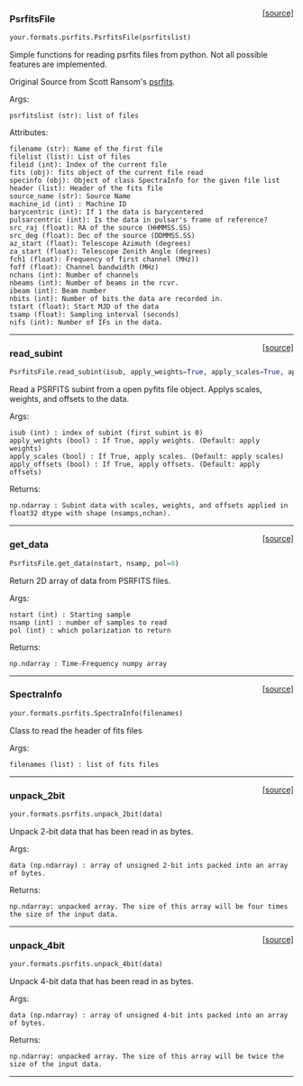 <span style="float:right;">[[source]](https://github.com/thepetabyteproject/your/blob/master/your/formats/psrfits.py#L66)</span>

### PsrfitsFile


```python
your.formats.psrfits.PsrfitsFile(psrfitslist)
```


Simple functions for reading psrfits files from python. Not all possible features are implemented.

Original Source from Scott Ransom's
[psrfits](https://github.com/scottransom/presto/blob/master/python/presto/psrfits.py ).

Args: 

    psrfitslist (str): list of files

Attributes: 

    filename (str): Name of the first file
    filelist (list): List of files
    fileid (int): Index of the current file
    fits (obj): fits object of the current file read
    specinfo (obj): Object of class SpectraInfo for the given file list
    header (list): Header of the fits file
    source_name (str): Source Name
    machine_id (int) : Machine ID
    barycentric (int): If 1 the data is barycentered
    pulsarcentric (int): Is the data in pulsar's frame of reference?
    src_raj (float): RA of the source (HHMMSS.SS)
    src_deg (float): Dec of the source (DDMMSS.SS)
    az_start (float): Telescope Azimuth (degrees)
    za_start (float): Telescope Zenith Angle (degrees)
    fch1 (float): Frequency of first channel (MHz))
    foff (float): Channel bandwidth (MHz)
    nchans (int): Number of channels
    nbeams (int): Number of beams in the rcvr.
    ibeam (int): Beam number
    nbits (int): Number of bits the data are recorded in.
    tstart (float): Start MJD of the data
    tsamp (float): Sampling interval (seconds)
    nifs (int): Number of IFs in the data.
    


----

<span style="float:right;">[[source]](https://github.com/thepetabyteproject/your/blob/master/your/formats/psrfits.py#L191)</span>

### read_subint


```python
PsrfitsFile.read_subint(isub, apply_weights=True, apply_scales=True, apply_offsets=True, pol=0)
```


Read a PSRFITS subint from a open pyfits file object.
Applys scales, weights, and offsets to the data.

Args: 

    isub (int) : index of subint (first subint is 0)
    apply_weights (bool) : If True, apply weights. (Default: apply weights)
    apply_scales (bool) : If True, apply scales. (Default: apply scales)
    apply_offsets (bool) : If True, apply offsets. (Default: apply offsets)

Returns: 

    np.ndarray : Subint data with scales, weights, and offsets applied in float32 dtype with shape (nsamps,nchan).


----

<span style="float:right;">[[source]](https://github.com/thepetabyteproject/your/blob/master/your/formats/psrfits.py#L307)</span>

### get_data


```python
PsrfitsFile.get_data(nstart, nsamp, pol=0)
```


Return 2D array of data from PSRFITS files.

Args: 

    nstart (int) : Starting sample
    nsamp (int) : number of samples to read
    pol (int) : which polarization to return

Returns: 

    np.ndarray : Time-Frequency numpy array


----

<span style="float:right;">[[source]](https://github.com/thepetabyteproject/your/blob/master/your/formats/psrfits.py#L417)</span>

### SpectraInfo


```python
your.formats.psrfits.SpectraInfo(filenames)
```


Class to read the header of fits files

Args: 

    filenames (list) : list of fits files


----

<span style="float:right;">[[source]](https://github.com/thepetabyteproject/your/blob/master/your/formats/psrfits.py#L32)</span>

### unpack_2bit


```python
your.formats.psrfits.unpack_2bit(data)
```


Unpack 2-bit data that has been read in as bytes.

Args: 

    data (np.ndarray) : array of unsigned 2-bit ints packed into an array of bytes.

Returns: 

    np.ndarray: unpacked array. The size of this array will be four times the size of the input data.


----

<span style="float:right;">[[source]](https://github.com/thepetabyteproject/your/blob/master/your/formats/psrfits.py#L50)</span>

### unpack_4bit


```python
your.formats.psrfits.unpack_4bit(data)
```


Unpack 4-bit data that has been read in as bytes.

Args: 

    data (np.ndarray) : array of unsigned 4-bit ints packed into an array of bytes.

Returns: 

    np.ndarray: unpacked array. The size of this array will be twice the size of the input data.


----

